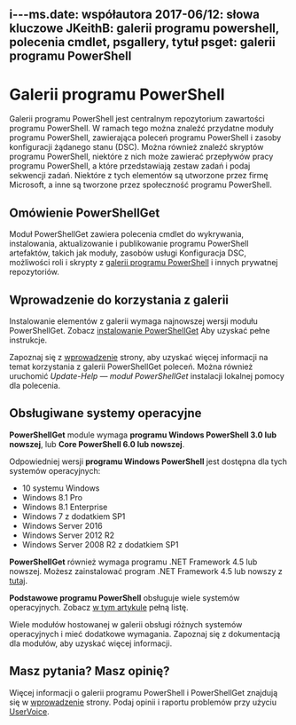  i---ms.date: współautora 2017-06/12: słowa kluczowe JKeithB: galerii programu powershell, polecenia cmdlet, psgallery, tytuł psget: galerii programu PowerShell
---
# <a name="the-powershell-gallery"></a>Galerii programu PowerShell

Galerii programu PowerShell jest centralnym repozytorium zawartości programu PowerShell. W ramach tego można znaleźć przydatne moduły programu PowerShell, zawierająca poleceń programu PowerShell i zasoby konfiguracji żądanego stanu (DSC).
Można również znaleźć skryptów programu PowerShell, niektóre z nich może zawierać przepływów pracy programu PowerShell, a które przedstawiają zestaw zadań i podaj sekwencji zadań. Niektóre z tych elementów są utworzone przez firmę Microsoft, a inne są tworzone przez społeczność programu PowerShell.

## <a name="powershellget-overview"></a>Omówienie PowerShellGet

Moduł PowerShellGet zawiera polecenia cmdlet do wykrywania, instalowania, aktualizowanie i publikowanie programu PowerShell artefaktów, takich jak moduły, zasobów usługi Konfiguracja DSC, możliwości roli i skrypty z [galerii programu PowerShell](https://www.PowerShellGallery.com) i innych prywatnej repozytoriów.

## <a name="getting-started-with-the-gallery"></a>Wprowadzenie do korzystania z galerii

Instalowanie elementów z galerii wymaga najnowszej wersji modułu PowerShellGet.
Zobacz [instalowanie PowerShellGet](installing-psget.md) Aby uzyskać pełne instrukcje.

Zapoznaj się z [wprowadzenie](getting-started.md) strony, aby uzyskać więcej informacji na temat korzystania z galerii PowerShellGet poleceń. Można również uruchomić *Update-Help — moduł PowerShellGet* instalacji lokalnej pomocy dla polecenia.

## <a name="supported-operating-systems"></a>Obsługiwane systemy operacyjne

**PowerShellGet** module wymaga **programu Windows PowerShell 3.0 lub nowszej**, lub **Core PowerShell 6.0 lub nowszej**.

Odpowiedniej wersji **programu Windows PowerShell** jest dostępna dla tych systemów operacyjnych:

- 10 systemu Windows
- Windows 8.1 Pro
- Windows 8.1 Enterprise
- Windows 7 z dodatkiem SP1
- Windows Server 2016
- Windows Server 2012 R2
- Windows Server 2008 R2 z dodatkiem SP1

**PowerShellGet** również wymaga programu .NET Framework 4.5 lub nowszej. Możesz zainstalować program .NET Framework 4.5 lub nowszy z [tutaj](https://msdn.microsoft.com/library/5a4x27ek.aspx).

**Podstawowe programu PowerShell** obsługuje wiele systemów operacyjnych. Zobacz [w tym artykule](https://blogs.msdn.microsoft.com/powershell/2018/01/10/powershell-core-6-0-generally-available-ga-and-supported/) pełną listę.

Wiele modułów hostowanej w galerii obsługi różnych systemów operacyjnych i mieć dodatkowe wymagania. Zapoznaj się z dokumentacją dla modułów, aby uzyskać więcej informacji.

## <a name="got-a-question-have-feedback"></a>Masz pytania? Masz opinię?

Więcej informacji o galerii programu PowerShell i PowerShellGet znajdują się w [wprowadzenie](getting-started.md) strony. Podaj opinii i raportu problemów przy użyciu [UserVoice](http://windowsserver.uservoice.com/forums/301869-powershell).

